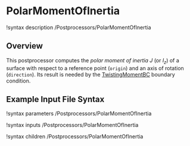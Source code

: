 # PolarMomentOfInertia

!syntax description /Postprocessors/PolarMomentOfInertia

## Overview

This postprocessor computes the *polar moment of inertia* $J$ (or $I_z$) of a surface
with respect to a reference point (`origin`) and an axis of rotation (`direction`). Its result
is needed by the [TwistingMomentBC](TwistingMomentBC.md) boundary condition.

## Example Input File Syntax

!syntax parameters /Postprocessors/PolarMomentOfInertia

!syntax inputs /Postprocessors/PolarMomentOfInertia

!syntax children /Postprocessors/PolarMomentOfInertia
